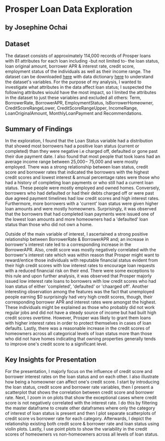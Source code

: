 # Prosper Loan Data Exploration
## by Josephine Ochai


## Dataset

The dataset consists of approximately 114,000 records of Prosper loans with 81 attributes 
for each loan including -but not limited to- the loan status, loan original amount, borrower APR 
& interest rate, credit score, employment status of the individuals as well as their income range. 
The dataset can be downloaded [here](https://s3.amazonaws.com/udacity-hosted-downloads/ud651/prosperLoanData.csv) 
with data dictionary [here](https://docs.google.com/spreadsheets/d/1gDyi_L4UvIrLTEC6Wri5nbaMmkGmLQBk-Yx3z0XDEtI/edit#gid=0) 
to understand the dataset's variables. For the purpose of my analysis, I wanted to investigate 
what attributes in the data affect loan status; I suspected the following attributes wiould 
have the most impact, so I limited the attributes in the dataset to just these variables and excluded 
all others: Term, BorrowerRate, BorrowerAPR, EmploymentStatus, IsBorrowerHomeowner, CreditScoreRangeLower, 
CreditScoreRangeUpper, IncomeRange, LoanOriginalAmount, MonthlyLoanPayment and Recommendations.


## Summary of Findings

In the exploration, I found that the Loan Status variable had a distribution that showed 
most borrowers had a positive loan status (current or completed) than they were negative i.e 
charged off, defaulted or gone past their due payment date. I also found 
that most people that took loans had an average income range between  25,000− 75,000 and 
were mostly employed. There was a strong relationship between loan status, credit score and 
borrower rates that indicated the borrowers with the highest credit scores and lowest interest 
& annual percentage rates were those who had a history of completing loan payments or who still
had a current loan status. These people were mostly employed and owned homes. 
Conversely, borrowers who had defaulted or had their debts charged off or were past due agreed 
payment timelines had low credit scores and high interest rates. Furthermore, more borrowers with 
a 'current' loan status were given higher loan amounts and were mostly homeowners. 
Surprisingly, it was observed that the borrowers that had completed loan payments were issued 
one of the lowest loan amounts and more homeowners had a 'defaulted' loan status than those
who did not own a home. 

Outside of the main variable of interest, I ascertained a strong positive relationship
between BorrowerRate & BorrowerAPR and; an increase in borrower's interest rate led to a 
corresponding increase in the BorrowerAPR.
Also, credit score was mostly negatively correlated with the borrower's interest rate which was
within reason that Prosper might want to reward/entice those individuals with reputable financial 
status evident from their high credit scores with low interest rates to encourage loan requests with 
a reduced financial risk on their end. There were some exceptions to this rule and upon further 
analysis, it was observed that Prosper majorly issued low interest rate loans to borrowers with low credit 
scores who had loan status of either 'completed', 'defaulted' or 'chaarged off'.
Another interesting observation among the features was the fact that unemployed people earning $0
surprisingly had very high credit scores, though, their corresponding borrower APR and interest rates 
were amongst the highest. These individuals might be explained as those who probably did not work regular 
jobs and did not have a steady source of income but had built high credit scores overtime. However, 
Prosper was likely to grant them loans with higher interest rates in order to protect themselves
in cases of loan defaults.
Lastly, there was a reasonable increase in the credit scores of homeowners across all categorical levels 
of loan status more than those who did not have homes indicating that owning properties generally tends 
to improve one's credit score to a significant level.


## Key Insights for Presentation

For the presentation, I majorly focus on the influence of credit score and borrower interest rates 
on the loan status and on each other. I also illustrate how being a homeowner can affect one's 
credit score. I start by introducing the loan status, credit score and borrower rate variables, then
I present a scatterplot that shows the correlation between credit score and borrower rate. Next, I
zoom in on plots that show the exceptional cases where credit score is not negatively correlated with
the interest rate. I do this by filtering the master dataframe to create other dataframes where only
the category of interest of loan status is present and then I plot separate scatterplots of credit 
score vs borrower rate for each category.
Afterwards, I depict the relationship existing both credit score & borrower rate and loan 
status using violin plots.  Lastly, I use point plots to show the variability in the credit scores 
of homeowners vs non-homeowners across all levels of loan status. 
